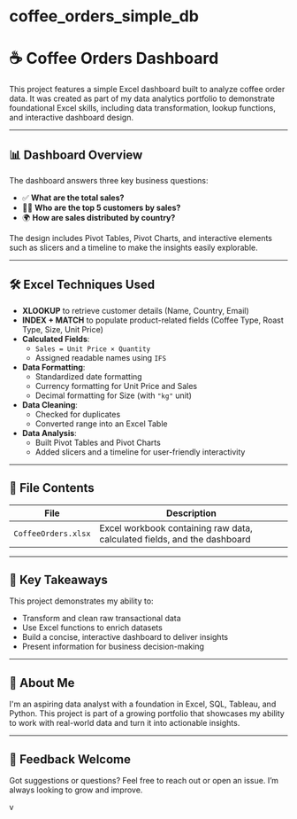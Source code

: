 # coffee_orders_simple_db

# ☕ Coffee Orders Dashboard

This project features a simple Excel dashboard built to analyze coffee order data. It was created as part of my data analytics portfolio to demonstrate foundational Excel skills, including data transformation, lookup functions, and interactive dashboard design.

---

## 📊 Dashboard Overview

The dashboard answers three key business questions:

- ✅ **What are the total sales?**
- 🧍‍♂️ **Who are the top 5 customers by sales?**
- 🌍 **How are sales distributed by country?**

The design includes Pivot Tables, Pivot Charts, and interactive elements such as slicers and a timeline to make the insights easily explorable.

---

## 🛠 Excel Techniques Used

- **XLOOKUP** to retrieve customer details (Name, Country, Email)
- **INDEX + MATCH** to populate product-related fields (Coffee Type, Roast Type, Size, Unit Price)
- **Calculated Fields**:
  - `Sales = Unit Price × Quantity`
  - Assigned readable names using `IFS`
- **Data Formatting**:
  - Standardized date formatting
  - Currency formatting for Unit Price and Sales
  - Decimal formatting for Size (with `"kg"` unit)
- **Data Cleaning**:
  - Checked for duplicates
  - Converted range into an Excel Table
- **Data Analysis**:
  - Built Pivot Tables and Pivot Charts
  - Added slicers and a timeline for user-friendly interactivity

---

## 📁 File Contents

| File | Description |
|------|-------------|
| `CoffeeOrders.xlsx` | Excel workbook containing raw data, calculated fields, and the dashboard |

---

## 🧠 Key Takeaways

This project demonstrates my ability to:

- Transform and clean raw transactional data
- Use Excel functions to enrich datasets
- Build a concise, interactive dashboard to deliver insights
- Present information for business decision-making

---

## 👤 About Me

I'm an aspiring data analyst with a foundation in Excel, SQL, Tableau, and Python. This project is part of a growing portfolio that showcases my ability to work with real-world data and turn it into actionable insights.


---

## 💬 Feedback Welcome

Got suggestions or questions? Feel free to reach out or open an issue. I’m always looking to grow and improve.

v
